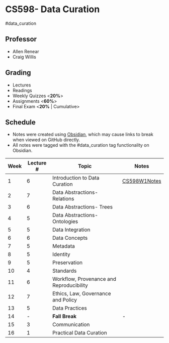 # CS598- Data Curation

#data_curation 

## Professor

- Allen Renear
- Craig Willis

## Grading

- Lectures
- Readings
- Weekly Quizzes <**20%**>
- Assignments <**60%**>
- Final Exam <**20%** | Cumulative>

## Schedule

- Notes were created using [Obsidian](https://obsidian.md/), which may cause links to break when viewed on GitHub directly.
- All notes were tagged with the #data_curation tag functionality on Obsidian.

| Week | Lecture # | Topic                                    | Notes                              |
| ---- | --------- | ---------------------------------------- | ---------------------------------- |
| 1    | 6         | Introduction to Data Curation            | [CS598W1Notes](W1/CS598W1Notes.md) |
| 2    | 7         | Data Abstractions- Relations             |                                    |
| 3    | 6         | Data Abstractions- Trees                 |                                    |
| 4    | 5         | Data Abstractions- Ontologies            |                                    |
| 5    | 5         | Data Integration                         |                                    |
| 6    | 6         | Data Concepts                            |                                    |
| 7    | 5         | Metadata                                 |                                    |
| 8    | 5         | Identity                                 |                                    |
| 9    | 5         | Preservation                             |                                    |
| 10   | 4         | Standards                                |                                    |
| 11   | 6         | Workflow, Provenance and Reproducibility |                                    |
| 12   | 7         | Ethics, Law, Governance and Policy       |                                    |
| 13   | 5         | Data Practices                           |                                    |
| 14   | \-        | **Fall Break**                           | \-                                 |
| 15   | 3         | Communication                            |                                    |
| 16   | 1         | Practical Data Curation                  |                                    |